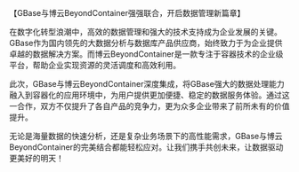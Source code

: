 【GBase与博云BeyondContainer强强联合，开启数据管理新篇章】

在数字化转型浪潮中，高效的数据管理和强大的技术支持成为企业发展的关键。GBase作为国内领先的大数据分析与数据库产品供应商，始终致力于为企业提供卓越的数据解决方案。而博云BeyondContainer是一款专注于容器技术的企业级平台，帮助企业实现资源的灵活调度和高效利用。

此次，GBase与博云BeyondContainer深度集成，将GBase强大的数据处理能力融入到容器化的应用环境中，为用户提供更加便捷、稳定的数据服务体验。通过这一合作，双方不仅提升了各自产品的竞争力，更为众多企业带来了前所未有的价值提升。

无论是海量数据的快速分析，还是复杂业务场景下的高性能需求，GBase与博云BeyondContainer的完美结合都能轻松应对。让我们携手共创未来，让数据驱动更美好的明天！